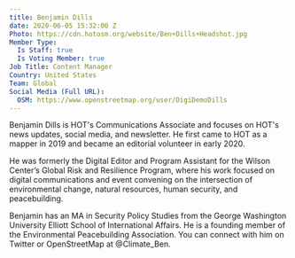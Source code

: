 ```yaml
---
title: Benjamin Dills
date: 2020-06-05 15:32:00 Z
Photo: https://cdn.hotosm.org/website/Ben+Dills+Headshot.jpg
Member Type:
  Is Staff: true
  Is Voting Member: true
Job Title: Content Manager
Country: United States
Team: Global
Social Media (Full URL):
  OSM: https://www.openstreetmap.org/user/DigiDemoDills
---
```


Benjamin Dills is HOT's Communications Associate and focuses on HOT's news updates, social media, and newsletter. He first came to HOT as a mapper in 2019 and became an editorial volunteer in early 2020.

He was formerly the Digital Editor and Program Assistant for the Wilson Center’s Global Risk and Resilience Program, where his work focused on digital communications and event convening on the intersection of environmental change, natural resources, human security, and peacebuilding.

Benjamin has an MA in Security Policy Studies from the George Washington University Elliott School of International Affairs. He is a founding member of the Environmental Peacebuilding Association. You can connect with him on Twitter or OpenStreetMap at @Climate_Ben.
